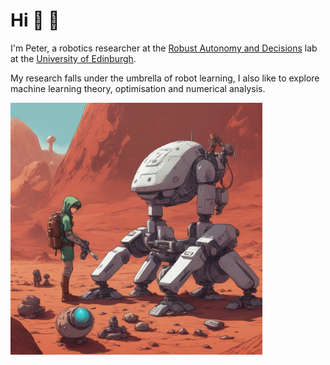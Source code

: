 # Hi 👋 🤖
I'm Peter, a robotics researcher at the [Robust Autonomy and Decisions](https://rad.inf.ed.ac.uk/) lab at the [University of Edinburgh](https://www.ed.ac.uk/).

My research falls under the umbrella of robot learning, I also like to explore machine learning theory, optimisation and numerical analysis.

<img src="./assets/link_robotics.jpeg" width=80%/>

